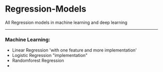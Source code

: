 # Regression-Models
All Regression models in machine learning and deep learning 

---
### Machine Learning:
- Linear Regression 'with one feature and more implementation'
- Logistic Regression "implementation"
- Randomforest Regression
- 
